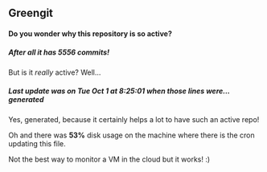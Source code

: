 ## Greengit

#### Do you wonder why this repository is so active?

##### After all it has 5556 commits!

But is it *really* active? Well...

##### Last update was on Tue Oct 1 at 8:25:01 when those lines were... generated

Yes, generated, because it certainly helps a lot to have such an active repo!

Oh and there was **53%** disk usage on the machine
where there is the cron updating this file.

Not the best way to monitor a VM in the cloud but it works! :)
